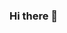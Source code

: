 ### Hi there 👋

<!--
**takeshwari/takeshwari** is a ✨ _special_ ✨ repository because its `README.md` (this file) appears on your GitHub profile.

Here are some ideas to get you started:

🔭 I’m currently working on ... #100daysofMLcode
🌱 I’m currently learning ...Product Management & Refining my ML skills
👯 I’m looking to collaborate on ...AI/ GPT-3
🤔 I’m looking for help with ... Innovate in health tech space
💬 Ask me about ... AI / Machine Learning - how to get started to code?
📫 How to reach me: ... takkamal35@gmail.com
😄 Pronouns: ... she/her
⚡ Fun fact: ...I'm famous wattpad writer ;) 

